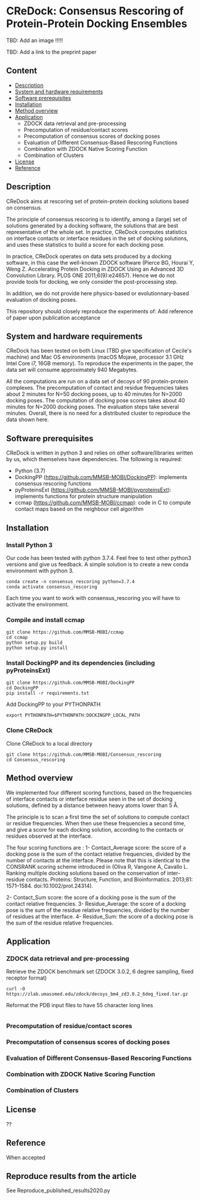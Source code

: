# CReDock: Consensus Rescoring of Protein-Protein Docking Ensembles
TBD: Add an image !!!!!

TBD: Add a link to the preprint paper


## Content
- [Description](#description)
- [System and hardware requirements](#system-and-hardware-requirements)
- [Software prerequisites](#software-prerequisites)
- [Installation](#Installation)
- [Method overview](#Method-overview)
- [Application](#Application)
  - ZDOCK data retrieval and pre-processing
  - Precomputation of residue/contact scores
  - Precomputation of consensus scores of docking poses
  - Evaluation of Different Consensus-Based Rescoring Functions
  - Combination with ZDOCK Native Scoring Function
  - Combination of Clusters
- [License](#License)
- [Reference](#Reference)

## Description
CReDock aims at rescoring set of protein-protein docking solutions based on consensus.

The principle of consensus rescoring is to identify, among a (large) set of solutions generated by a docking software, the solutions that are best representative of the whole set. In practice, CReDock computes statistics on interface contacts or interface residues in the set of docking solutions, and uses these statistics to build a score for each docking pose.

In practice, CReDock operates on data sets produced by a docking software, in this case the well-known ZDOCK software (Pierce BG, Hourai Y, Weng Z. Accelerating Protein Docking in ZDOCK Using an Advanced 3D Convolution Library. PLOS ONE 2011;6(9):e24657). Hence we do not provide tools for docking, we only consider the post-processing step.

In addition, we do not provide here physics-based or evolutionnary-based evaluation of docking poses.


This repository should closely reproduce the experiments of:
Add reference of paper upon publication acceptance


## System and hardware requirements

CReDock has been tested on both Linux (TBD give specification of Cecile's machine) and Mac OS environments (macOS Mojave, processor 3.1 GHz Intel Core i7, 16GB memory). To reproduce the experiments in the paper, the data set will consume approximately 940 Megabytes.

All the computations are run on a data set of decoys of 90 protein-protein complexes. The precomputation of contact and residue frequencies takes about 2 minutes for N=50 docking poses, up to 40 minutes for N=2000 docking poses.
The computation of docking pose scores takes about 40 minutes for N=2000 docking poses.
The evaluation steps take several minutes.
Overall, there is no need for a distributed cluster to reproduce the data shown here.

## Software prerequisites
CReDock is written in python 3 and relies on other software/libraries written by us, which themselves have dependencies.
The following is required:
  - Python (3.7)
  - DockingPP (https://github.com/MMSB-MOBI/DockingPP): implements consensus rescoring functions
  - pyProteinsExt (https://github.com/MMSB-MOBI/pyproteinsExt): implements functions for protein structure manipulation
  - ccmap (https://github.com/MMSB-MOBI/ccmap): code in C to compute contact maps based on the neighbour cell algorithm

## Installation 

### Install Python 3
Our code has been tested with python 3.7.4. Feel free to test other python3 versions and give us feedback. 
A simple solution is to create a new conda environment with python 3.
```
conda create -n consensus_rescoring python=3.7.4
conda activate consensus_rescoring
```
Each time you want to work with consensus_rescoring you will have to activate the environment. 

### Compile and install ccmap
```
git clone https://github.com/MMSB-MOBI/ccmap
cd ccmap
python setup.py build
python setup.py install
```

### Install DockingPP and its dependencies (including pyProteinsExt)
``` 
git clone https://github.com/MMSB-MOBI/DockingPP
cd DockingPP
pip install -r requirements.txt
```

Add DockingPP to your PYTHONPATH

```
export PYTHONPATH=$PYTHONPATH:DOCKINGPP_LOCAL_PATH

```
### Clone CReDock
Clone CReDock to a local directory
```
git clone https://github.com/MMSB-MOBI/Consensus_rescoring
cd Consensus_rescoring
```

## Method overview
We implemented four different scoring functions, based on the frequencies of interface contacts or interface residue seen in the set of docking solutions, defined by a distance between heavy atoms lower than 5 &Aring;.

The principle is to scan a first time the set of solutions to compute contact or residue frequencies.
When then use these frequencies a second time, and give a score for each docking solution, according to the contacts or residues observed at the interface.

The four scoring functions are :
 1- Contact_Average score: the score of a docking pose is the sum of the contact relative frequencies, divided by the number of contacts at the interface. Please note that this is identical to the CONSRANK scoring scheme introduced in (Oliva R, Vangone A, Cavallo L. Ranking multiple docking solutions based on the conservation of inter-residue contacts. Proteins: Structure, Function, and Bioinformatics. 2013;81: 1571–1584. doi:10.1002/prot.24314).
 
 2- Contact_Sum score: the score of a docking pose is the sum of the contact relative frequencies. 
 3- Residue_Average: the score of a docking pose is the sum of the residue relative frequencies, divided by the number of residues at the interface.
 4- Residue_Sum: the score of a docking pose is the sum of the residue relative frequencies.

## Application

  ### ZDOCK data retrieval and pre-processing
  Retrieve the ZDOCK benchmark set (ZDOCK 3.0.2, 6 degree sampling, fixed receptor format)
  ```
  curl -O  https://zlab.umassmed.edu/zdock/decoys_bm4_zd3.0.2_6deg_fixed.tar.gz 
  ```
  Reformat the PDB input files to have 55 character long lines
  ```
  
  ```
  
  
  
  ### Precomputation of residue/contact scores
  ### Precomputation of consensus scores of docking poses
  ### Evaluation of Different Consensus-Based Rescoring Functions
  ### Combination with ZDOCK Native Scoring Function
  ### Combination of Clusters
  
  
## License

??

## Reference
When accepted




## Reproduce results from the article 
See Reproduce_published_results2020.py 
